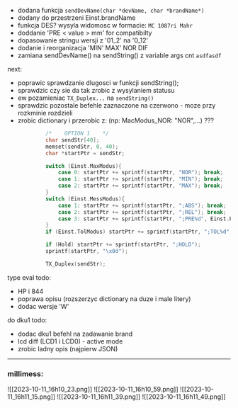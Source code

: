 - dodana funkcja `sendDevName(char *devName, char *brandName*)`
- dodany do przestrzeni Einst.brandName
- funkcja DES? wysyla widomosc w formacie: `MC 1087ri Mahr`
- doddanie 'PRE < value > mm' for compatibilty
- dopasowanie  stringu wersji z '01_2' na '0_12'
- dodanie i reorganizacja 'MIN' MAX' NOR DIF
- zamiana sendDevName() na sendString() z variable args cnt
`asdfasdf`


next:
- poprawic sprawdzanie dlugosci w funkcji sendString();
- sprawdzic czy sie da tak zrobic z wysylaniem statusu
- ew pozamieniac `TX_Duplex...` na `sendString()`
- sprawdzic pozostale befehle zaznaczone na czerwono - moze przy rozkminie rozdzieli
- zrobic dictionary i przerobic z: (np:  MacModus_NOR: "NOR",...) ???
``` c
            /*    OPTION 1    */
            char sendStr[40];
            memset(sendStr, 0, 40);
            char *startPtr = sendStr;

            switch (Einst.MaxModus){
                case 0: startPtr += sprintf(startPtr, "NOR"); break;
                case 1: startPtr += sprintf(startPtr, "MIN"); break;
                case 2: startPtr += sprintf(startPtr, "MAX"); break;
            }
            switch (Einst.MessModus){
                case 1: startPtr += sprintf(startPtr, ";ABS"); break;
                case 2: startPtr += sprintf(startPtr, ";REL"); break;
                case 3: startPtr += sprintf(startPtr, ";PRE%d", Einst.PrIx + 1); break;
            }
            if (Einst.TolModus) startPtr += sprintf(startPtr, ";TOL%d", Einst.PrIx + 1);

            if (Hold) startPtr += sprintf(startPtr, ";HOLD");
            sprintf(startPtr, "\x0d");

            TX_Duplex(sendStr);
```



type eval todo:
- HP i 844
- poprawa opisu (rozszerzyc dictionary na duze i male litery)
- dodac wersje 'W'


do dku1 todo:
- dodac dku1 befehl na zadawanie brand
- lcd diff (LCD1 i LCD0) - active mode
- zrobic ladny opis (najpierw JSON)

---
### millimess:
![[2023-10-11_16h10_23.png]]
![[2023-10-11_16h10_59.png]]
![[2023-10-11_16h11_15.png]]
![[2023-10-11_16h11_39.png]]
![[2023-10-11_16h11_49.png]]



